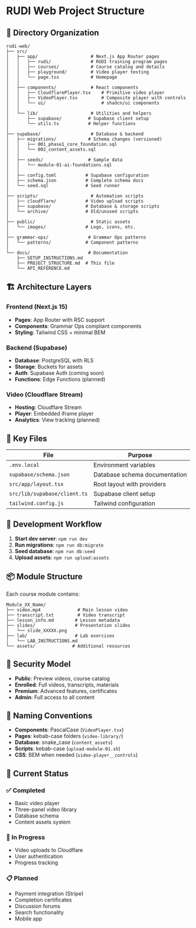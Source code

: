 # RUDI Web Project Structure

## 📁 Directory Organization

```
rudi-web/
├── src/
│   ├── app/                    # Next.js App Router pages
│   │   ├── rudi/               # RUDI training program pages
│   │   ├── courses/            # Course catalog and details
│   │   ├── playground/         # Video player testing
│   │   └── page.tsx            # Homepage
│   │
│   ├── components/             # React components
│   │   ├── CloudflarePlayer.tsx    # Primitive video player
│   │   ├── VideoPlayer.tsx         # Composite player with controls
│   │   └── ui/                     # shadcn/ui components
│   │
│   └── lib/                    # Utilities and helpers
│       ├── supabase/          # Supabase client setup
│       └── utils.ts           # Helper functions
│
├── supabase/                   # Database & backend
│   ├── migrations/            # Schema changes (versioned)
│   │   ├── 001_phase1_core_foundation.sql
│   │   └── 002_content_assets.sql
│   │
│   ├── seeds/                 # Sample data
│   │   └── module-01-ai-foundations.sql
│   │
│   ├── config.toml           # Supabase configuration
│   ├── schema.json           # Complete schema docs
│   └── seed.sql              # Seed runner
│
├── scripts/                    # Automation scripts
│   ├── cloudflare/           # Video upload scripts
│   ├── supabase/             # Database & storage scripts
│   └── archive/              # Old/unused scripts
│
├── public/                     # Static assets
│   └── images/               # Logo, icons, etc.
│
├── grammar-ops/               # Grammar Ops patterns
│   └── patterns/             # Component patterns
│
└── docs/                      # Documentation
    ├── SETUP_INSTRUCTIONS.md
    ├── PROJECT_STRUCTURE.md  # This file
    └── API_REFERENCE.md
```

## 🏗️ Architecture Layers

### Frontend (Next.js 15)
- **Pages**: App Router with RSC support
- **Components**: Grammar Ops compliant components
- **Styling**: Tailwind CSS + minimal BEM

### Backend (Supabase)
- **Database**: PostgreSQL with RLS
- **Storage**: Buckets for assets
- **Auth**: Supabase Auth (coming soon)
- **Functions**: Edge Functions (planned)

### Video (Cloudflare Stream)
- **Hosting**: Cloudflare Stream
- **Player**: Embedded iframe player
- **Analytics**: View tracking (planned)

## 🔑 Key Files

| File | Purpose |
|------|---------|
| `.env.local` | Environment variables |
| `supabase/schema.json` | Database schema documentation |
| `src/app/layout.tsx` | Root layout with providers |
| `src/lib/supabase/client.ts` | Supabase client setup |
| `tailwind.config.js` | Tailwind configuration |

## 🚀 Development Workflow

1. **Start dev server**: `npm run dev`
2. **Run migrations**: `npm run db:migrate`
3. **Seed database**: `npm run db:seed`
4. **Upload assets**: `npm run upload:assets`

## 📦 Module Structure

Each course module contains:
```
Module_XX_Name/
├── video.mp4              # Main lesson video
├── transcript.txt         # Video transcript
├── lesson_info.md        # Lesson metadata
├── slides/               # Presentation slides
│   └── slide_XXXXX.png
├── lab/                  # Lab exercises
│   └── LAB_INSTRUCTIONS.md
└── assets/              # Additional resources
```

## 🔐 Security Model

- **Public**: Preview videos, course catalog
- **Enrolled**: Full videos, transcripts, materials
- **Premium**: Advanced features, certificates
- **Admin**: Full access to all content

## 📝 Naming Conventions

- **Components**: PascalCase (`VideoPlayer.tsx`)
- **Pages**: kebab-case folders (`video-library/`)
- **Database**: snake_case (`content_assets`)
- **Scripts**: kebab-case (`upload-module-01.sh`)
- **CSS**: BEM when needed (`video-player__controls`)

## 🎯 Current Status

### ✅ Completed
- Basic video player
- Three-panel video library
- Database schema
- Content assets system

### 🚧 In Progress
- Video uploads to Cloudflare
- User authentication
- Progress tracking

### 📋 Planned
- Payment integration (Stripe)
- Completion certificates
- Discussion forums
- Search functionality
- Mobile app